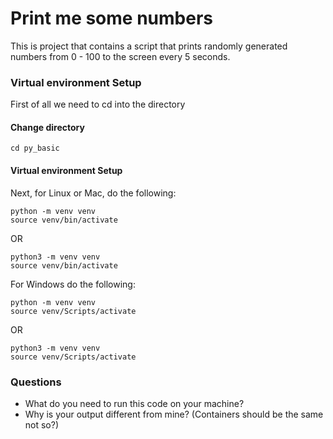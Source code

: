# Print me some numbers

This is project that contains a script that prints randomly generated numbers from 0 - 100 to the screen every 5 seconds.

### Virtual environment Setup
First of all we need to cd into the directory


#### Change directory
```shell
cd py_basic
```

#### Virtual environment Setup

Next, for Linux or Mac, do the following:

```shell
python -m venv venv
source venv/bin/activate
```

OR

```shell
python3 -m venv venv
source venv/bin/activate
```

For Windows do the following:

```shell
python -m venv venv
source venv/Scripts/activate
```
OR

```shell
python3 -m venv venv
source venv/Scripts/activate
```

### Questions
- What do you need to run this code on your machine?
- Why is your output different from mine? (Containers should be the same not so?)
